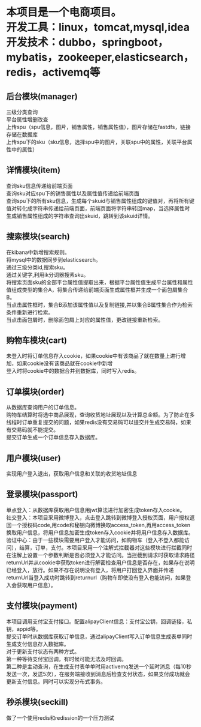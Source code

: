 # 本项目是一个电商项目。<br>开发工具：linux，tomcat,mysql,idea<br>开发技术：dubbo，springboot，mybatis，zookeeper,elasticsearch，redis，activemq等
## 后台模块(manager)
三级分类查询<br>
平台属性增删改查<br>
上传spu（spu信息，图片，销售属性，销售属性值），图片存储在fastdfs，链接存储在数据库<br>
上传spu下的sku（sku信息，选择spu中的图片，关联spu中的属性，关联平台属性中的属性）<br>
## 详情模块(item)
查询sku信息传递给前端页面<br>
查询sku对应spu下的销售属性以及属性值传递给前端页面<br>
查询spu下的所有sku信息，生成每个skuid与销售属性组成的键值对，再将所有键值对转化成字符串传递给前端页面，前端页面将字符串转回map，当选择属性时生成销售属性组成的字符串查询出skuid，跳转到该skuid详情。<br>
## 搜索模块(search)
在kibana中新增搜索规则。<br>
将mysql中的数据同步到elasticsearch。<br>
通过三级分类id,搜索sku。<br>
通过关键字,利用ik分词器搜素sku。<br>
将搜索页面sku的全部平台属性值提取出来，根据平台属性值生成平台属性和属性值组成类型的集合A，将集合传递给前端页面生成属性框并生成一个面包屑集合B。<br>
当点击属性框时，集合B添加该属性值以及复制链接,并以集合B属性集合作为检索条件重新进行检索。<br>
当点击面包屑时，删除面包屑上对应的属性值，更改链接重新检索。<br>
## 购物车模块(cart)
未登入时将订单信息存入cookie，如果cookie中有该商品了就在数量上进行增加，如果cookie没有该商品就在cookie中新增<br>
登入时将cookie中的数据合并到数据库，同时写入redis。<br>
## 订单模块(order)
从数据库查询用户的订单信息。<br>
购物车结算时将选中商品展现，查询收货地址展现以及计算总金额。为了防止在多线程时订单重复提交的问题，如果redis没有交易码可以提交并生成交易码，如果有交易码就不能提交。<br>
提交订单生成一个订单信息存入数据库。<br>
## 用户模块(user)
实现用户登入退出，获取用户信息和关联的收货地址信息<br>
## 登录模块(passport)
单点登入：从数据库获取用户信息用jwt算法进行加密生成token存入cookie。<br>
社交登入：本项目采用微博登入，点击登入跳转到微博登入授权页面，用户授权返回一个授权码code,用code和秘钥向微博换取access_token,再用access_token换取用户信息，将用户信息加密生成token存入cookie并将用户信息存入数据库。<br>
验证中心：由于一些模块需要用户登入才能访问，如购物车（登入不登入都能访问），结算，订单，支付。本项目采用一个注解式拦截器对这些模块进行拦截同时在注解上设置一个参数判断是否必须登入才能访问。当拦截到请求时获取请求路径returnUrl并从cookie中获取token进行解密检查用户信息是否存在，如果存在说明已经登入，放行。如果不存在说明没有登入，将用户打回登入界面并传递returnUrl当登入成功时跳转到returnurl（购物车即使没有登入也能访问，如果登入会获取用户信息）。<br>
## 支付模块(payment)
本项目调用支付宝支付接口。配置alipayClient信息：支付宝公钥，回调链接，私钥，appid等。<br>
提交订单时从数据库获取订单信息，通过alipayClient写入订单信息生成表单同时生成支付信息存入数据库。<br>
对于更新支付状态有两种方式。<br>
第一种等待支付宝回调，有时候可能无法及时回调。<br>
第二种是主动查询，在生成支付表单单时用activemq发送一个延时消息（每10秒发送一次，发送5次），在服务端接收到消息后检查支付状态，如果支付成功就会更新支付信息。同时可以实现分布式事务。<br>
## 秒杀模块(seckill)
做了一个使用redis和redission的一个压力测试<br>
